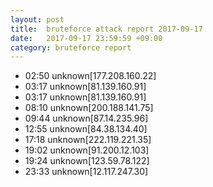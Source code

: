```yaml
---
layout: post
title:  bruteforce attack report 2017-09-17
date:   2017-09-17 23:59:59 +09:00
category: bruteforce report
---
```


* 02:50 unknown[177.208.160.22]
* 03:17 unknown[81.139.160.91]
* 03:17 unknown[81.139.160.91]
* 08:10 unknown[200.188.141.75]
* 09:44 unknown[87.14.235.96]
* 12:55 unknown[84.38.134.40]
* 17:18 unknown[222.119.221.35]
* 19:02 unknown[91.200.12.103]
* 19:24 unknown[123.59.78.122]
* 23:33 unknown[12.117.247.30]
